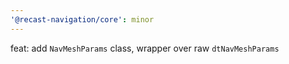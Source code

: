 ```yaml
---
'@recast-navigation/core': minor
---
```


feat: add `NavMeshParams` class, wrapper over raw `dtNavMeshParams`
